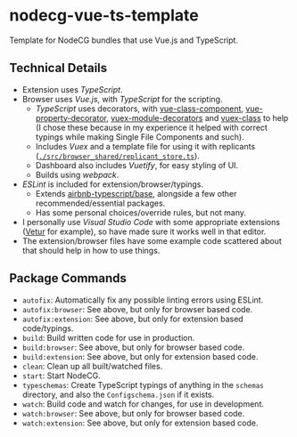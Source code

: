 # nodecg-vue-ts-template
Template for NodeCG bundles that use Vue.js and TypeScript.


## Technical Details

- Extension uses *TypeScript*.
- Browser uses *Vue.js*, with *TypeScript* for the scripting.
  - *TypeScript* uses decorators, with [vue-class-component](https://github.com/vuejs/vue-class-component), [vue-property-decorator](https://github.com/kaorun343/vue-property-decorator), [vuex-module-decorators](https://github.com/championswimmer/vuex-module-decorators) and [vuex-class](https://github.com/ktsn/vuex-class) to help (I chose these because in my experience it helped with correct typings while making Single File Components and such).
  - Includes *Vuex* and a template file for using it with replicants ([`./src/browser_shared/replicant_store.ts`](src/browser_shared/replicant_store.ts)).
  - Dashboard also includes *Vuetify*, for easy styling of UI.
  - Builds using *webpack*.
- *ESLint* is included for extension/browser/typings.
  - Extends [airbnb-typescript/base](https://github.com/iamturns/eslint-config-airbnb-typescript), alongside a few other recommended/essential packages.
  - Has some personal choices/override rules, but not many.
- I personally use *Visual Studio Code* with some appropriate extensions ([Vetur](https://github.com/vuejs/vetur) for example), so have made sure it works well in that editor.
- The extension/browser files have some example code scattered about that should help in how to use things.


## Package Commands

- `autofix`: Automatically fix any possible linting errors using ESLint.
- `autofix:browser`: See above, but only for browser based code.
- `autofix:extension`: See above, but only for extension based code/typings.
- `build`: Build written code for use in production.
- `build:browser`: See above, but only for browser based code.
- `build:extension`: See above, but only for extension based code.
- `clean`: Clean up all built/watched files.
- `start`: Start NodeCG.
- `typeschemas`: Create TypeScript typings of anything in the `schemas` directory, and also the `Configschema.json` if it exists.
- `watch`: Build code and watch for changes, for use in development.
- `watch:browser`: See above, but only for browser based code.
- `watch:extension`: See above, but only for extension based code.
